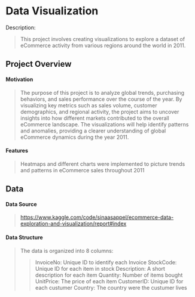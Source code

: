 # Data Visualization 
Description:
>This project involves creating visualizations to explore a dataset of eCommerce activity from various regions around the world in 2011. 

## Project Overview
#### Motivation
>The purpose of this project is to analyze global trends, purchasing behaviors, and sales performance over the course of the year. By visualizing key metrics such as sales volume, customer demographics, and regional activity, the project aims to uncover insights into how different markets contributed to the overall eCommerce landscape. The visualizations will help identify patterns and anomalies, providing a clearer understanding of global eCommerce dynamics during the year 2011.
#### Features
>Heatmaps and different charts were implemented to picture trends and patterns in eCommerce sales throughout 2011
## Data
#### Data Source
>https://www.kaggle.com/code/sinaasappel/ecommerce-data-exploration-and-visualization/report#index
#### Data Structure
>The data is organized into 8 columns:
>>InvoiceNo: Unique ID to identify each Invoice
>>StockCode: Unique ID for each item in stock
>>Description: A short description for each item
>>Quantity: Number of items bought
>>UnitPrice: The price of each item
>>CustomerID: Unique ID for each custumer
>>Country: The country were the custumer lives





